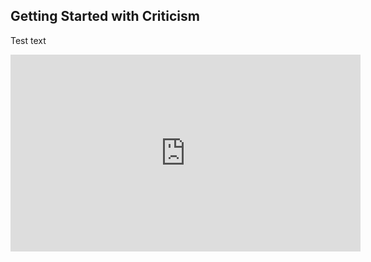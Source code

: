 ## Getting Started with Criticism

Test text

<iframe width="560" height="315" src="https://www.youtube.com/embed/WWaLxFIVX1s" frameborder="0" allow="accelerometer; autoplay; encrypted-media; gyroscope; picture-in-picture" allowfullscreen></iframe>

